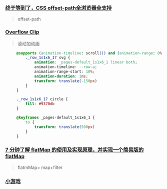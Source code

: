 ### [终于等到了，CSS offset-path全浏览器全支持](https://www.zhangxinxu.com/wordpress/2025/03/css-offset-path/)

> offset-path

### [Overflow Clip](https://ishadeed.com/article/overflow-clip/)

> 滚动加动画

```css
     @supports (animation-timeline: scroll()) and (animation-range: 0% 100%) {
         ._row_1s1x6_17 svg {
             animation: _pages-default_1s1x6_1 linear both;
             animation-timeline: --row-a;
             animation-range-start: 10%;
             animation-duration: 1ms;
             transform: translate(-150px)
         }
     }

     ._row_1s1x6_17 circle {
         fill: #9370db
     }

     @keyframes _pages-default_1s1x6_1 {
         to {
             transform: translate(500px)
         }
     }
```

### [7 分钟了解 flatMap 的使用及实现原理，并实现一个简易版的 flatMap](https://juejin.cn/post/7365698962531745830)

> flatmMap= map+filter

### [小游戏](https://sugarsugar2.com/zh)
